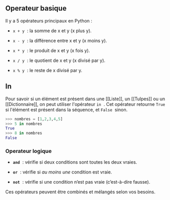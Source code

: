 ## Operateur basique
Il y a 5 opérateurs principaux en Python :
- `x + y`  : la somme de x et y (x plus y).
    
- `x - y`  : la différence entre x et y (x moins y).
    
- `x * y`  : le produit de x et y (x fois y).
    
- `x / y`  : le quotient de x et y (x divisé par y).
    
- `x % y`  : le reste de x divisé par y.

## In

Pour savoir si un élément est présent dans une [[Liste]], un [[Tulpes]] ou un [[Dictionnaire]], on peut utiliser l'opérateur `in`  . Cet opérateur retourne `True`  si l'élément est présent dans la séquence, et `False`  sinon.
```python
>>> nombres = [1,2,3,4,5]
>>> 5 in nombres
True
>>> 8 in nombres
False
```

### Operateur logique

- **`and`**  : vérifie si deux conditions sont toutes les deux vraies.
    
- **`or`**  : vérifie si _au moins une_ condition est vraie.
    
- **`not`**  : vérifie si une condition n’est pas vraie (c’est-à-dire fausse).

Ces opérateurs peuvent être combinés et mélangés selon vos besoins.
